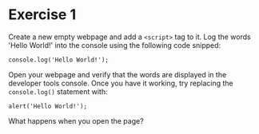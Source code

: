 # Exercise 1

Create a new empty webpage and add a `<script>` tag to it. Log the words 'Hello World!' into the console using the following code snipped:

    console.log('Hello World!');

Open your webpage and verify that the words are displayed in the developer tools console. Once you have it working, try replacing the `console.log()` statement with:

    alert('Hello World!');

What happens when you open the page?